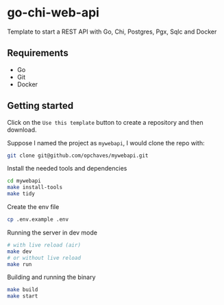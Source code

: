 # go-chi-web-api

Template to start a REST API with Go, Chi, Postgres, Pgx, Sqlc and Docker

## Requirements

- Go
- Git
- Docker

## Getting started

Click on the `Use this template` button to create a repository and then download.

Suppose I named the project as `mywebapi`, I would clone the repo with:

```sh
git clone git@github.com/opchaves/mywebapi.git
```

Install the needed tools and dependencies

```sh
cd mywebapi
make install-tools
make tidy
```

Create the env file

```sh
cp .env.example .env
```

Running the server in dev mode

```sh
# with live reload (air)
make dev
# or without live reload
make run
```

Building and running the binary

```sh
make build
make start
```
